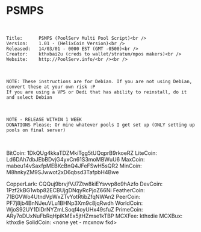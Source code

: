 PSMPS
=====

&nbsp;

    Title: 		PSMPS (PoolServ Multi Pool Script)<br />
    Version:	1.01 - (HelixCoin Version)<br />
    Released:	14/03/01 - 0000 EST (GMT -0500)<br />
    Creator:	kthxbai2u (creds to wallet/stratum/mpos makers)<br />
    Website:	http://PoolServ.info/<br /><br />

&nbsp;

    NOTE: These instructions are for Debian. If you are not using Debian, convert these at your own risk :P
    If you are using a VPS or Dedi that has ability to reinstall, do it and select Debian

&nbsp;

    NOTE - RELEASE WITHIN 1 WEEK    
    DONATIONS Please; Or mine whatever pools I get set up (ONLY setting up pools on final server)   

&nbsp;

BitCoin:	1DkQUg4kkaTDZMkiTgg5tUQqprB9rkoeRZ
LiteCoin:	Ld6DAh7dbJEbBDvjG4yxCn61S3moMBWuU6
MaxCoin:	mabeu14vSaxfpMEBKcBnQ4JFeFSwH5sQR2
MinCoin:	M8hnkyZM9SJwwot2xD6qbsd3TafpbH4Bwe

CopperLark:	CQQuj9brvjfVJ7Ztw8kiEYsvvp8o9hAzfo
DevCoin:	1Pzf2kBG1wbp82ECBUjgDNqyRcPjoZ66Ni
FeatherCoin:	71BGVWo4UtndVpWxZTvYotRtibZfqNWAn2
PeerCoin:	PF7j8jb4BnNJeuVLu1BHNp3Xm9c8jqRwdh
WorldCoin:	WjoS92UY1DiDrNYZmLSoqf4oyUHx49sfuZ
PrimeCoin:	ARy7oDUxNuFbRqHpiKMEx5jtHZmse1kTBP
MCXFee:		kthxdie
MCXBux:		kthxdie
SolidCoin:	<none yet - mcxnow fkd>
